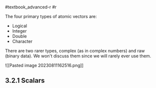 #textbook_advanced-r #r 

The four primary types of atomic vectors are:
- Logical
- Integer
- Double
- Character

There are two rarer types, complex (as in complex numbers) and raw (binary data). We won't discuss them since we will rarely ever use them.

![[Pasted image 20230811162516.png]]

## 3.2.1 Scalars



